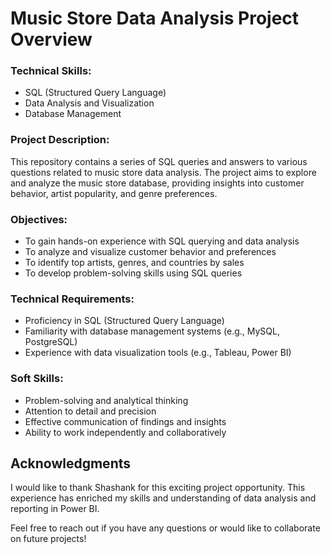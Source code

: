 # Music Store Data Analysis Project Overview

### Technical Skills:

* SQL (Structured Query Language)
* Data Analysis and Visualization
* Database Management

### Project Description:

This repository contains a series of SQL queries and answers to various questions related to music store data analysis. The project aims to explore and analyze the music store database, providing insights into customer behavior, artist popularity, and genre preferences.

### Objectives:

* To gain hands-on experience with SQL querying and data analysis
* To analyze and visualize customer behavior and preferences
* To identify top artists, genres, and countries by sales
* To develop problem-solving skills using SQL queries

### Technical Requirements:

* Proficiency in SQL (Structured Query Language)
* Familiarity with database management systems (e.g., MySQL, PostgreSQL)
* Experience with data visualization tools (e.g., Tableau, Power BI)

### Soft Skills:

* Problem-solving and analytical thinking
* Attention to detail and precision
* Effective communication of findings and insights
* Ability to work independently and collaboratively


**Acknowledgments**
------------------

I would like to thank Shashank for this exciting project opportunity. This experience has enriched my skills and understanding of data analysis and reporting in Power BI.

Feel free to reach out if you have any questions or would like to collaborate on future projects!
